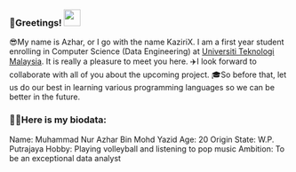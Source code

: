 ### 🤖Greetings!  <img src="https://raw.githubusercontent.com/drshahizan/drshahizan/master/img/wave.gif" width="30">
😎My name is Azhar, or I go with the name KaziriX. I am a first year student enrolling in Computer Science (Data Engineering) at [Universiti Teknologi Malaysia](https://www.utm.my).
It is really a pleasure to meet you here.
✈️I look forward to collaborate with all of you about the upcoming project.
🎓So before that, let us do our best in learning various programming languages so we can be better in the future.

### 🧑🏻Here is my biodata:
Name: Muhammad Nur Azhar Bin Mohd Yazid
Age: 20
Origin State: W.P. Putrajaya
Hobby: Playing volleyball and listening to pop music
Ambition: To be an exceptional data analyst


